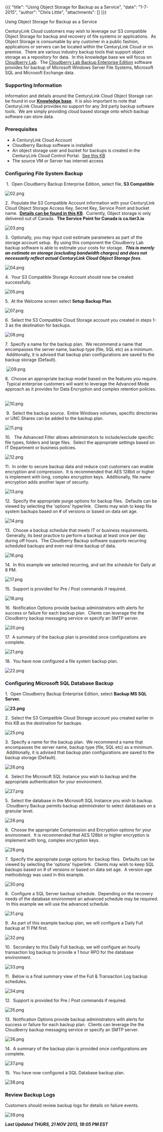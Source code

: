 {{{
  "title": "Using Object Storage for Backup as a Service",
  "date": "1-7-2015",
  "author": "Chris Little",
  "attachments": []
}}}

Using Object Storage for Backup as a Service
<p>CenturyLink Cloud customers may wish to leverage our S3 compatible Object Storage for backup and recovery of file systems or applications. &nbsp;As Object Storage is consumable by any customer in a public fashion, applications or servers can be located
  within the CenturyLink Cloud or on premise. &nbsp;There are various industry backup tools that support object storage as a repository for data. &nbsp;In this knowledge base we will focus on <a href="http://www.cloudberrylab.com/" target="_blank">Cloudberry Lab</a>.
  &nbsp;The <a href="http://www.cloudberrylab.com/amazon-s3-enterprise-backup.aspx" target="_blank">Cloudberry Lab Backup Enterprise Edition</a> software provides for backup of Microsoft Windows Server File Systems, Microsoft SQL and Microsoft Exchange
  data.</p>
<h3>Supporting Information</h3>
<p>Information and details around the CenturyLink Cloud Object Storage can be found in our <a href="https://t3n.zendesk.com/forums/20789095-Object-Storage" target="_blank"><strong>Knowledge base</strong></a>. &nbsp;It is also important to note that CenturyLink
  Cloud provides no support for any 3rd party backup software tools. &nbsp;We are simply providing cloud based storage onto which backup software can store data. &nbsp;</p>
<h3>Prerequisites</h3>
<ul>
  <li>A CenturyLink Cloud Account</li>
  <li>Cloudberry Backup software is installed</li>
  <li>An object storage user and bucket for backups is created in the CenturyLink Cloud Control Portal. &nbsp;<a href="https://t3n.zendesk.com/entries/21648384-Using-Object-Storage-from-the-Control-Portal" target="_blank">See this KB</a>
  </li>
  <li>The source VM or Server has internet access</li>
</ul>
<h3>Configuring File System Backup</h3>
<p>&nbsp;1. &nbsp;Open Cloudberry Backup Enterprise Edition, select file, <strong>S3 Compatible</strong>
</p>
<p><img src="https://t3n.zendesk.com/attachments/token/cvqc4wrmr9fq7wx/?name=02.png" alt="02.png" />
</p>
<p>2. &nbsp;Populate the S3 Compatible Account information with your CenturyLink Cloud Object Storage Access Key, Secret Key, Service Point and bucket name. <strong>&nbsp;<a href="https://t3n.zendesk.com/entries/21648384-Using-Object-Storage-from-the-Control-Portal" target="_blank">Details can be found in this KB</a></strong>.
  &nbsp;Currently, Object storage is only delivered out of Canada. &nbsp;<strong>The Service Point for Canada is ca.tier3.io</strong>
</p>
<p><img src="https://t3n.zendesk.com/attachments/token/l14ygwoyqczxsrz/?name=03.png" alt="03.png" />
</p>
<p>3. &nbsp;Optionally, you may input cost estimate parameters as part of the storage account setup. &nbsp;By using this component the Cloudberry Lab backup software is able to estimate your costs for storage. &nbsp;<em><strong>This is merely an estimate on storage (excluding bandwidth charges) and does not necessarily reflect actual CenturyLink Cloud Object Storage fees</strong></em>.</p>
<p><img src="https://t3n.zendesk.com/attachments/token/zmjojgg5gsxcrri/?name=04.png" alt="04.png" />
</p>
<p>4. &nbsp;Your S3 Compatible Storage Account should now be created successfully.</p>
<p><img src="https://t3n.zendesk.com/attachments/token/mrknospqnhscwrm/?name=05.png" alt="05.png" />
</p>
<p>5. &nbsp;At the Welcome screen select <strong>Setup Backup Plan</strong>.</p>
<p><img src="https://t3n.zendesk.com/attachments/token/x9d66p7pakhslnd/?name=07.png" alt="07.png" />
</p>
<p>6. &nbsp;Select the S3 Compatible Cloud Storage account you created in steps 1-3 as the destination for backups. &nbsp;</p>
<p><img src="https://t3n.zendesk.com/attachments/token/uufla2ysxuvntqv/?name=08.png" alt="08.png" />
</p>
<p>7. &nbsp;Specify a name for the backup plan. &nbsp;We recommend a name that encompasses the server name, backup type (file, SQL etc) as a minimum. &nbsp;Additionally, it is advised that backup plan configurations are saved to the backup storage (Default).</p>
<p>&nbsp;<img src="https://t3n.zendesk.com/attachments/token/nmkkb8q0vhdhaho/?name=09.png" alt="09.png" />
</p>
<p>8. &nbsp;Choose an appropriate backup model based on the features you require. &nbsp;Typical enterprise customers will want to leverage the Advanced Mode approach as it provides for Data Encryption and complex retention policies. &nbsp;</p>
<p><img src="https://t3n.zendesk.com/attachments/token/pjmigw5sjzlkt1d/?name=10.png" alt="10.png" />
</p>
<p>&nbsp;9. &nbsp;Select the backup source. &nbsp;Entire Windows volumes, specific directories or UNC Shares can be added to the backup plan.</p>
<p><img src="https://t3n.zendesk.com/attachments/token/zjjghut7wzss9q3/?name=11.png" alt="11.png" />
</p>
<p>10. &nbsp; The Advanced Filter allows administrators to include/exclude specific file types, folders and large files. &nbsp;Select the appropriate settings based on IT Department or business policies. &nbsp;</p>
<p><img src="https://t3n.zendesk.com/attachments/token/jetubdi9eksjr5e/?name=12.png" alt="12.png" />
</p>
<p>11. &nbsp;In order to secure backup data and reduce cost customers can enable encryption and compression. &nbsp;It is recommended that AES 128bit or higher is implement with long, complex encryption keys. &nbsp;Additionally, file name encryption adds
  another layer of security. &nbsp;</p>
<p><img src="https://t3n.zendesk.com/attachments/token/76okwjnkgyp1wgm/?name=13.png" alt="13.png" />
</p>
<p>12. &nbsp;Specify the appropriate purge options for backup files. &nbsp;Defaults can be viewed by selecting the 'options' hyperlink. &nbsp;Clients may wish to keep file system backups based on # of versions or based on data set age. &nbsp;</p>
<p><img src="https://t3n.zendesk.com/attachments/token/jz76gmpbwfeiffx/?name=14.png" alt="14.png" />
</p>
<p>13. &nbsp;Choose a backup schedule that meets IT or business requirements. &nbsp;Generally, its best practice to perform a backup at least once per day during off hours. &nbsp;The Cloudberry Backup software supports recurring scheduled backups and even
  real-time backup of data. &nbsp;</p>
<p><img src="https://t3n.zendesk.com/attachments/token/u5svghneoojc74l/?name=16.png" alt="16.png" />
</p>
<p>14. &nbsp;In this example we selected recurring, and set the schedule for Daily at 8 PM. &nbsp;</p>
<p><img src="https://t3n.zendesk.com/attachments/token/d11ye5l3h3gcrhe/?name=17.png" alt="17.png" />
</p>
<p>15. &nbsp;Support is provided for Pre / Post commands if required.</p>
<p><img src="https://t3n.zendesk.com/attachments/token/qhyou8jexzqffmc/?name=18.png" alt="18.png" />
</p>
<p>16. &nbsp;Notification Options provide backup administrators with alerts for success or failure for each backup plan. &nbsp;Clients can leverage the the Cloudberry backup messaging service or specify an SMTP server. &nbsp;</p>
<p><img src="https://t3n.zendesk.com/attachments/token/f7cw5gorcex9vo7/?name=20.png" alt="20.png" />
</p>
<p>17. &nbsp;A summary of the backup plan is provided once configurations are complete. &nbsp;</p>
<p><img src="https://t3n.zendesk.com/attachments/token/3rsdqdqsi53oxtu/?name=21.png" alt="21.png" />
</p>
<p>18. &nbsp;You have now configured a file system backup plan. &nbsp;</p>
<p><img src="https://t3n.zendesk.com/attachments/token/2dn9rc2n34nfmpo/?name=22.png" alt="22.png" />
</p>
<h3>Configuring Microsoft SQL Database Backup</h3>
<p>1. &nbsp;Open Cloudberry Backup Enterprise Edition, select <strong>Backup MS SQL Server.</strong>
</p>
<p><strong><img src="https://t3n.zendesk.com/attachments/token/0cfxjsantz6iomv/?name=23.png" alt="23.png" /></strong>
</p>
<p>2. &nbsp;Select the S3 Compatible Cloud Storage account you created earlier in this KB as the destination for backups.</p>
<p><img src="https://t3n.zendesk.com/attachments/token/lfqh80uj6mt9azs/?name=25.png" alt="25.png" />
</p>
<p>3. &nbsp;Specify a name for the backup plan. &nbsp;We recommend a name that encompasses the server name, backup type (file, SQL etc) as a minimum. &nbsp;Additionally, it is advised that backup plan configurations are saved to the backup storage (Default).</p>
<p><img src="https://t3n.zendesk.com/attachments/token/8tevcdakqzwrvsz/?name=26.png" alt="26.png" />
</p>
<p>4. &nbsp;Select the Microsoft SQL Instance you wish to backup and the appropriate authentication for your environment. &nbsp;</p>
<p><img src="https://t3n.zendesk.com/attachments/token/txqjzjmmmalt0xd/?name=27.png" alt="27.png" />
</p>
<p>5. &nbsp;Select the database in the Microsoft SQL Instance you wish to backup. &nbsp;Cloudberry Backup permits backup administrator to select databases on a granular level. &nbsp;</p>
<p><img src="https://t3n.zendesk.com/attachments/token/bvubhknmyspm4fv/?name=28.png" alt="28.png" />
</p>
<p>6. &nbsp;Choose the appropriate Compression and Encryption options for your environment. &nbsp;It is recommended that AES 128bit or higher encryption is implement with long, complex encryption keys.</p>
<p><img src="https://t3n.zendesk.com/attachments/token/yvip64llazght7o/?name=29.png" alt="29.png" />
</p>
<p>7. &nbsp;Specify the appropriate purge options for backup files. &nbsp;Defaults can be viewed by selecting the 'options' hyperlink. &nbsp;Clients may wish to keep SQL backups based on # of versions or based on data set age. &nbsp;A version age methodology
  was used in this example. &nbsp;</p>
<p><img src="https://t3n.zendesk.com/attachments/token/nd816zhvolfb9cs/?name=30.png" alt="30.png" />
</p>
<p>8. &nbsp;Configure a SQL Server backup schedule. &nbsp;Depending on the recovery needs of the database environment an advanced schedule may be required. &nbsp;In this example we will use the advanced schedule.</p>
<p><img src="https://t3n.zendesk.com/attachments/token/zsdi71int0zc7wg/?name=31.png" alt="31.png" />
</p>
<p>9. &nbsp;As part of this example backup plan, we will configure a Daily Full backup at 11 PM first. &nbsp;</p>
<p><img src="https://t3n.zendesk.com/attachments/token/ims4kmtlvqbi2wr/?name=32.png" alt="32.png" />
</p>
<p>10. &nbsp;Secondary to this Daily Full backup, we will configure an hourly transaction log backup to provide a 1 hour RPO for the database environment. &nbsp;</p>
<p><img src="https://t3n.zendesk.com/attachments/token/xt7qrvdhb1zv75f/?name=33.png" alt="33.png" />
</p>
<p>11. &nbsp;Below is a final summary view of the Full &amp; Transaction Log backup schedules.</p>
<p><img src="https://t3n.zendesk.com/attachments/token/k8pzeit6msdim5m/?name=34.png" alt="34.png" />
</p>
<p>12. &nbsp;Support is provided for Pre / Post commands if required.</p>
<p><img src="https://t3n.zendesk.com/attachments/token/rh75aewwmpqjr3x/?name=35.png" alt="35.png" />
</p>
<p>13. &nbsp;Notification Options provide backup administrators with alerts for success or failure for each backup plan. &nbsp;Clients can leverage the the Cloudberry backup messaging service or specify an SMTP server.</p>
<p><img src="https://t3n.zendesk.com/attachments/token/nggzojenjg1i8yo/?name=36.png" alt="36.png" />
</p>
<p>14. &nbsp;A summary of the backup plan is provided once configurations are complete.&nbsp;</p>
<p><img src="https://t3n.zendesk.com/attachments/token/ych4xu9tcdmsaq8/?name=37.png" alt="37.png" />
</p>
<p>15. &nbsp;You have now configured a SQL Database backup plan.</p>
<p><img src="https://t3n.zendesk.com/attachments/token/fuhdv2coyzbnmur/?name=38.png" alt="38.png" />
</p>
<h3>Review Backup Logs</h3>
<p>Customers should review backup logs for details on failure events. &nbsp;</p>
<p><img src="https://t3n.zendesk.com/attachments/token/cidzwqnx1w4upss/?name=39.png" alt="39.png" />
</p>


<p><em><strong>Last Updated THURS, 21 NOV 2013, 18:05 PM EST</strong></em>
</p>